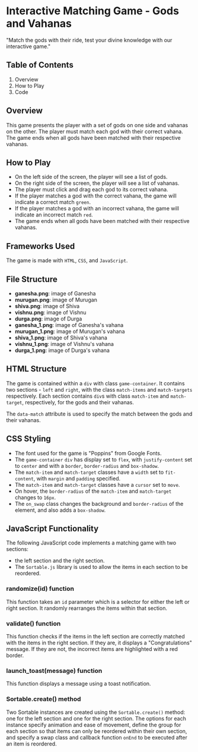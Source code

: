 # Interactive Matching Game - Gods and Vahanas

"Match the gods with their ride, test your divine knowledge with our interactive game."

## Table of Contents

1. Overview
2. How to Play
3. Code


## Overview

This game presents the player with a set of gods on one side and vahanas on the other. The player must match each god with their correct vahana. The game ends when all gods have been matched with their respective vahanas.

## How to Play

- On the left side of the screen, the player will see a list of gods.
- On the right side of the screen, the player will see a list of vahanas.
- The player must click and drag each god to its correct vahana.
- If the player matches a god with the correct vahana, the game will indicate a correct match `green`.
- If the player matches a god with an incorrect vahana, the game will indicate an incorrect match `red`.
- The game ends when all gods have been matched with their respective vahanas.

## Frameworks Used

The game is made with `HTML`, `CSS`, and `JavaScript`. 

## File Structure

- **ganesha.png**: image of Ganesha
- **murugan.png**: image of Murugan
- **shiva.png**: image of Shiva
- **vishnu.png**: image of Vishnu
- **durga.png**: image of Durga
- **ganesha_1.png**: image of Ganesha's vahana
- **murugan_1.png**: image of Murugan's vahana
- **shiva_1.png**: image of Shiva's vahana
- **vishnu_1.png**: image of Vishnu's vahana
- **durga_1.png**: image of Durga's vahana


## HTML Structure

<p>The game is contained within a <code>div</code> with class <code>game-container</code>. It contains two sections - <code>left</code> and <code>right</code>, with the class <code>match-items</code> and <code>match-targets</code> respectively. Each section contains <code>div</code>s with class <code>match-item</code> and <code>match-target</code>, respectively, for the gods and their vahanas.</p>

The `data-match` attribute is used to specify the match between the gods and their vahanas.

## CSS Styling

<ul><li>The font used for the game is "Poppins" from Google Fonts.</li><li>The <code>game-container</code> <code>div</code> has display set to <code>flex</code>, with <code>justify-content</code> set to <code>center</code> and with a <code>border</code>, <code>border-radius</code> and <code>box-shadow</code>.</li><li>The <code>match-item</code> and <code>match-target</code> classes have a <code>width</code> set to <code>fit-content</code>, with <code>margin</code> and <code>padding</code> specified.</li><li>The <code>match-item</code> and <code>match-target</code> classes have a <code>cursor</code> set to <code>move</code>.</li><li>On hover, the <code>border-radius</code> of the <code>match-item</code> and <code>match-target</code> changes to <code>16px</code>.</li><li>The <code>on_swap</code> class changes the background and <code>border-radius</code> of the element, and also adds a <code>box-shadow</code>.</li></ul>

## JavaScript Functionality

The following JavaScript code implements a matching game with two sections: 
- the left section and the right section. 
- The `Sortable.js` library is used to allow the items in each section to be reordered.

### randomize(id) function
This function takes an `id` parameter which is a selector for either the left or right section. It randomly rearranges the items within that section.

### validate() function
This function checks if the items in the left section are correctly matched with the items in the right section. If they are, it displays a "Congratulations" message. If they are not, the incorrect items are highlighted with a red border.

### launch_toast(message) function
This function displays a message using a toast notification.

### Sortable.create() method
Two Sortable instances are created using the `Sortable.create()` method: one for the left section and one for the right section. The options for each instance specify animation and ease of movement, define the group for each section so that items can only be reordered within their own section, and specify a swap class and callback function `onEnd` to be executed after an item is reordered.
